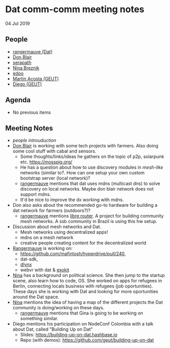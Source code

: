 # Dat comm-comm meeting notes

04 Jul 2019

## People

- [rangermauve (Dat)]()
- [Don Blair](https://github.com/dwblair)
- [serapath](https://twitter.com/serapath)
- [Nina Breznik](https://twitter.com/ninabreznik)
- [edoo]()
- [Martin Acosta (GEUT)](https://geutstudio.com/)
- [Diego (GEUT)](https://geutstudio.com/)

## Agenda

- No previous items

## Meeting Notes

- _people introuduction_
- [Don Blair]() is working with some tech projects with farmers. Also doing some cool stuff with cabal and sensors.
    - Some thoughts/links/ideas he gathers on the topic of p2p, solarpunk etc. https://mosspig.org/
    - He has a question about how to use discovery modules in _mesh-like_ networks (similar to?. How can one setup your own custom bootstrap server (local network)?
    - [rangermauve]() mentions that dat uses mdns (multicast dns) to solve discovery on local networks. Maybe don blair network does not support mdns.
    - It'd be nice to improve the dx working with mdns.
- Don also asks about the recommended go-to hardware for building a dat network for farmers (outdoors?)?
    - [rangermauve]() mentions [libre router](https://librerouter.org/). A project for building community mesh networks. A ssb community in Brazil is using this hw setup.
- Discussion about mesh networks and Dat.
    - Mesh networks using decentralized apps!
    - mdns on a mesh network
    - creative people creating content for the decentralized world
- [Rangermauve]() is working on:
    - https://github.com/mafintosh/hyperdrive/pull/240,
    - dat-sdk,
    - [dlynx](https://github.com/RangerMauve/dlynx)
    - webvr with dat & [exokit](https://exokit.org)
- [Nina]() has a background on political science. She then jump to the startup scene, also learn how to code, OS. She worked on apps for refugees in Berlin, connecting locals business with refugees (job oportunities). These days she is working with Dat and looking for more oportunities around the Dat space.
- [Nina]() mentions the idea of having a map of the different projects the Dat community is doing/working on these days.
    - [rangermauve]() mentions that Gina is going to be working on something similar.
- Diego mentions his participation on NodeConf Colombia with a talk about Dat, called "Building Up on Dat"
    - Slides: https://building-up-on-dat.hashbase.io
    - Repo (with demos): https://github.com/geut/building-up-on-dat
